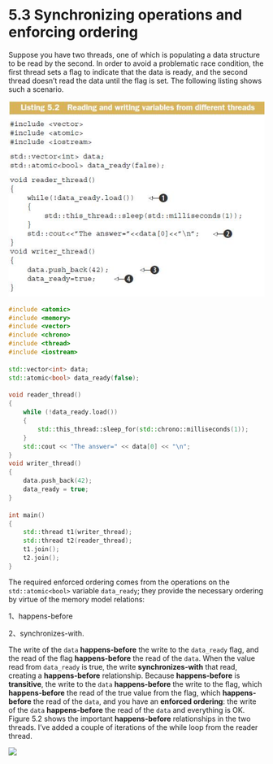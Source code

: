 # 5.3 Synchronizing operations and enforcing ordering

Suppose you have two threads, one of which is populating a data structure to be read by the second. In order to avoid a problematic race condition, the first thread sets a flag to indicate that the data is ready, and the second thread doesn’t read the data until the flag is set. The following listing shows such a scenario.

![](./Listing-5.2-Reading-and-writing-variables-from-different-threads.jpg)



```c++
#include <atomic>
#include <memory>
#include <vector>
#include <chrono>
#include <thread>
#include <iostream>

std::vector<int> data;
std::atomic<bool> data_ready(false);

void reader_thread()
{
    while (!data_ready.load())
    {
        std::this_thread::sleep_for(std::chrono::milliseconds(1));
    }
    std::cout << "The answer=" << data[0] << "\n";
}
void writer_thread()
{
    data.push_back(42);
    data_ready = true;
}

int main()
{
    std::thread t1(writer_thread);
    std::thread t2(reader_thread);
    t1.join();
    t2.join();
}
```



The required enforced ordering comes from the operations on the `std::atomic<bool>` variable `data_ready`; they provide the necessary ordering by virtue of the memory model relations:

1、happens-before 

2、synchronizes-with. 

The write of the `data` **happens-before** the write to the `data_ready` flag, and the read of the flag **happens-before** the read of the `data`. When the value read from `data_ready` is true, the write **synchronizes-with** that read, creating a **happens-before** relationship. Because **happens-before** is **transitive**, the write to the `data` **happens-before** the write to the flag, which **happens-before** the read of the true value from the flag, which **happens-before** the read of the `data`, and you have an **enforced ordering**: the write of the `data` **happens-before** the read of the `data` and everything is OK. Figure 5.2 shows the important **happens-before** relationships in the two threads. I’ve added a couple of iterations of the while loop from the reader thread.



![](./Figure-5.2-Enforcing-an-ordering-between-nonatomic-operations-using-atomic-operations.jpg)





